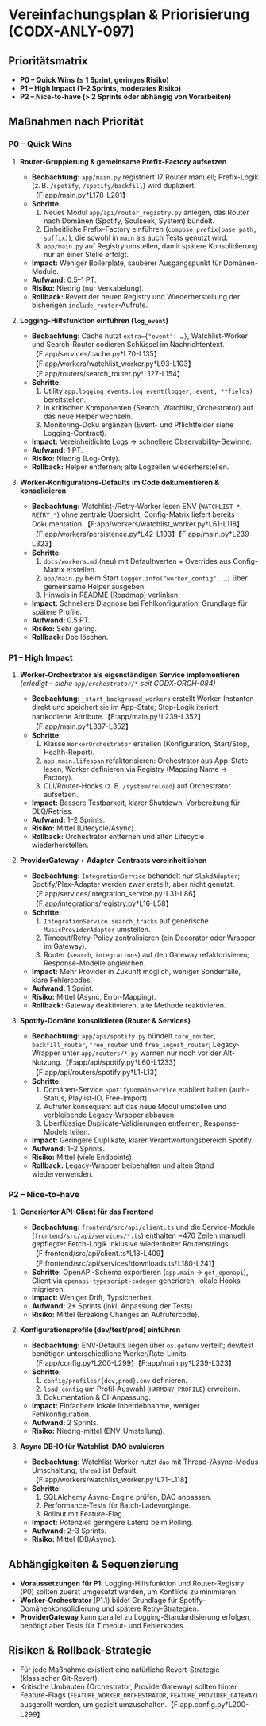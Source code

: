 # Vereinfachungsplan & Priorisierung (CODX-ANLY-097)

## Prioritätsmatrix
- **P0 – Quick Wins (≤ 1 Sprint, geringes Risiko)**
- **P1 – High Impact (1–2 Sprints, moderates Risiko)**
- **P2 – Nice-to-have (> 2 Sprints oder abhängig von Vorarbeiten)**

## Maßnahmen nach Priorität

### P0 – Quick Wins
1. **Router-Gruppierung & gemeinsame Prefix-Factory aufsetzen**  
   - **Beobachtung:** `app/main.py` registriert 17 Router manuell; Prefix-Logik (z. B. `/spotify`, `/spotify/backfill`) wird dupliziert.【F:app/main.py†L178-L201】  
   - **Schritte:**  
     1. Neues Modul `app/api/router_registry.py` anlegen, das Router nach Domänen (Spotify, Soulseek, System) bündelt.  
     2. Einheitliche Prefix-Factory einführen (`compose_prefix(base_path, suffix)`), die sowohl in `main` als auch Tests genutzt wird.  
     3. `app/main.py` auf Registry umstellen, damit spätere Konsolidierung nur an einer Stelle erfolgt.  
   - **Impact:** Weniger Boilerplate, sauberer Ausgangspunkt für Domänen-Module.  
   - **Aufwand:** 0.5–1 PT.  
   - **Risiko:** Niedrig (nur Verkabelung).  
   - **Rollback:** Revert der neuen Registry und Wiederherstellung der bisherigen `include_router`-Aufrufe.

2. **Logging-Hilfsfunktion einführen (`log_event`)**  
   - **Beobachtung:** Cache nutzt `extra={"event": …}`, Watchlist-Worker und Search-Router codieren Schlüssel im Nachrichtentext.【F:app/services/cache.py†L70-L135】【F:app/workers/watchlist_worker.py†L93-L103】【F:app/routers/search_router.py†L127-L154】  
   - **Schritte:**
     1. Utility `app.logging_events.log_event(logger, event, **fields)` bereitstellen.
     2. In kritischen Komponenten (Search, Watchlist, Orchestrator) auf das neue Helper wechseln.
     3. Monitoring-Doku ergänzen (Event- und Pflichtfelder siehe Logging-Contract).  
   - **Impact:** Vereinheitlichte Logs → schnellere Observability-Gewinne.  
   - **Aufwand:** 1 PT.  
   - **Risiko:** Niedrig (Log-Only).  
   - **Rollback:** Helper entfernen; alte Logzeilen wiederherstellen.

3. **Worker-Konfigurations-Defaults im Code dokumentieren & konsolidieren**  
   - **Beobachtung:** Watchlist-/Retry-Worker lesen ENV (`WATCHLIST_*`, `RETRY_*`) ohne zentrale Übersicht; Config-Matrix liefert bereits Dokumentation.【F:app/workers/watchlist_worker.py†L61-L118】【F:app/workers/persistence.py†L42-L103】【F:app/main.py†L239-L323】  
   - **Schritte:**  
     1. `docs/workers.md` (neu) mit Defaultwerten + Overrides aus Config-Matrix erstellen.  
     2. `app/main.py` beim Start `logger.info("worker_config", …)` über gemeinsame Helper ausgeben.  
     3. Hinweis in README (Roadmap) verlinken.  
   - **Impact:** Schnellere Diagnose bei Fehlkonfiguration, Grundlage für spätere Profile.  
   - **Aufwand:** 0.5 PT.  
   - **Risiko:** Sehr gering.  
   - **Rollback:** Doc löschen.

### P1 – High Impact
1. **Worker-Orchestrator als eigenständigen Service implementieren** *(erledigt – siehe `app/orchestrator/*` seit CODX-ORCH-084)*
   - **Beobachtung:** `_start_background_workers` erstellt Worker-Instanten direkt und speichert sie im App-State; Stop-Logik iteriert hartkodierte Attribute.【F:app/main.py†L239-L352】【F:app/main.py†L337-L352】  
   - **Schritte:**  
     1. Klasse `WorkerOrchestrator` erstellen (Konfiguration, Start/Stop, Health-Report).  
     2. `app.main.lifespan` refaktorisieren: Orchestrator aus App-State lesen, Worker definieren via Registry (Mapping Name → Factory).  
     3. CLI/Router-Hooks (z. B. `/system/reload`) auf Orchestrator aufsetzen.  
   - **Impact:** Bessere Testbarkeit, klarer Shutdown, Vorbereitung für DLQ/Retries.  
   - **Aufwand:** 1–2 Sprints.  
   - **Risiko:** Mittel (Lifecycle/Async).  
   - **Rollback:** Orchestrator entfernen und alten Lifecycle wiederherstellen.

2. **ProviderGateway + Adapter-Contracts vereinheitlichen**  
   - **Beobachtung:** `IntegrationService` behandelt nur `SlskdAdapter`; Spotify/Plex-Adapter werden zwar erstellt, aber nicht genutzt.【F:app/services/integration_service.py†L31-L86】【F:app/integrations/registry.py†L16-L58】  
   - **Schritte:**  
     1. `IntegrationService.search_tracks` auf generische `MusicProviderAdapter` umstellen.  
     2. Timeout/Retry-Policy zentralisieren (ein Decorator oder Wrapper im Gateway).  
     3. Router (`search`, `integrations`) auf den Gateway refaktorisieren; Response-Modelle angleichen.  
   - **Impact:** Mehr Provider in Zukunft möglich, weniger Sonderfälle, klare Fehlercodes.  
   - **Aufwand:** 1 Sprint.  
   - **Risiko:** Mittel (Async, Error-Mapping).  
   - **Rollback:** Gateway deaktivieren, alte Methode reaktivieren.

3. **Spotify-Domäne konsolidieren (Router & Services)**
   - **Beobachtung:** `app/api/spotify.py` bündelt `core_router`, `backfill_router`, `free_router` und `free_ingest_router`; Legacy-Wrapper unter `app/routers/*.py` warnen nur noch vor der Alt-Nutzung.【F:app/api/spotify.py†L60-L1233】【F:app/api/routers/spotify.py†L1-L13】
   - **Schritte:**
     1. Domänen-Service `SpotifyDomainService` etabliert halten (auth-Status, Playlist-IO, Free-Import).
     2. Aufrufer konsequent auf das neue Modul umstellen und verbleibende Legacy-Wrapper abbauen.
     3. Überflüssige Duplicate-Validierungen entfernen, Response-Models teilen.
   - **Impact:** Geringere Duplikate, klarer Verantwortungsbereich Spotify.
   - **Aufwand:** 1–2 Sprints.
   - **Risiko:** Mittel (viele Endpoints).
   - **Rollback:** Legacy-Wrapper beibehalten und alten Stand wiederverwenden.

### P2 – Nice-to-have
1. **Generierter API-Client für das Frontend**
   - **Beobachtung:** `frontend/src/api/client.ts` und die Service-Module (`frontend/src/api/services/*.ts`) enthalten ~470 Zeilen manuell gepflegter Fetch-Logik inklusive wiederholter Routenstrings.【F:frontend/src/api/client.ts†L18-L409】【F:frontend/src/api/services/downloads.ts†L180-L241】
   - **Schritte:** OpenAPI-Schema exportieren (`app.main` → `get_openapi`), Client via `openapi-typescript-codegen` generieren, lokale Hooks migrieren.  
   - **Impact:** Weniger Drift, Typsicherheit.  
   - **Aufwand:** 2+ Sprints (inkl. Anpassung der Tests).  
   - **Risiko:** Mittel (Breaking Changes an Aufrufercode).

2. **Konfigurationsprofile (dev/test/prod) einführen**  
   - **Beobachtung:** ENV-Defaults liegen über `os.getenv` verteilt; dev/test benötigen unterschiedliche Worker/Rate-Limits.【F:app/config.py†L200-L299】【F:app/main.py†L239-L323】  
   - **Schritte:**  
     1. `config/profiles/{dev,prod}.env` definieren.  
     2. `load_config` um Profil-Auswahl (`HARMONY_PROFILE`) erweitern.  
     3. Dokumentation & CI-Anpassung.  
   - **Impact:** Einfachere lokale Inbetriebnahme, weniger Fehlkonfiguration.  
   - **Aufwand:** 2 Sprints.  
   - **Risiko:** Niedrig-mittel (ENV-Umstellung).

3. **Async DB-IO für Watchlist-DAO evaluieren**  
   - **Beobachtung:** Watchlist-Worker nutzt `dao` mit Thread-/Async-Modus Umschaltung; `thread` ist Default.【F:app/workers/watchlist_worker.py†L71-L118】  
   - **Schritte:**  
     1. SQLAlchemy Async-Engine prüfen, DAO anpassen.  
     2. Performance-Tests für Batch-Ladevorgänge.  
     3. Rollout mit Feature-Flag.  
   - **Impact:** Potenziell geringere Latenz beim Polling.  
   - **Aufwand:** 2–3 Sprints.  
   - **Risiko:** Mittel (DB/Async).

## Abhängigkeiten & Sequenzierung
- **Voraussetzungen für P1**: Logging-Hilfsfunktion und Router-Registry (P0) sollten zuerst umgesetzt werden, um Konflikte zu minimieren.  
- **Worker-Orchestrator** (P1.1) bildet Grundlage für Spotify-Domänenkonsolidierung und spätere Retry-Strategien.  
- **ProviderGateway** kann parallel zu Logging-Standardisierung erfolgen, benötigt aber Tests für Timeout- und Fehlerkodes.

## Risiken & Rollback-Strategie
- Für jede Maßnahme existiert eine natürliche Revert-Strategie (klassischer Git-Revert).  
- Kritische Umbauten (Orchestrator, ProviderGateway) sollten hinter Feature-Flags (`FEATURE_WORKER_ORCHESTRATOR`, `FEATURE_PROVIDER_GATEWAY`) ausgerollt werden, um gezielt umzuschalten.【F:app.config.py†L200-L299】

